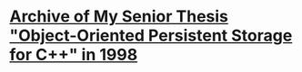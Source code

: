 # [Archive of My Senior Thesis "Object-Oriented Persistent Storage for C++" in 1998](https://t2ym.github.io/archive-object-oriented-persistent-storage/)
